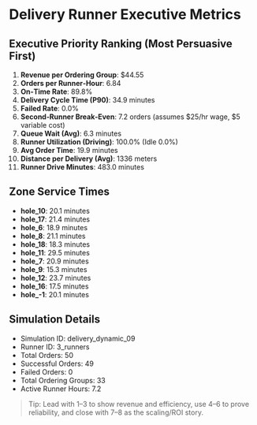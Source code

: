 # Delivery Runner Executive Metrics

## Executive Priority Ranking (Most Persuasive First)
1. **Revenue per Ordering Group**: $44.55
2. **Orders per Runner‑Hour**: 6.84
3. **On‑Time Rate**: 89.8%
4. **Delivery Cycle Time (P90)**: 34.9 minutes
5. **Failed Rate**: 0.0%
6. **Second‑Runner Break‑Even**: 7.2 orders (assumes $25/hr wage, $5 variable cost)
7. **Queue Wait (Avg)**: 6.3 minutes
8. **Runner Utilization (Driving)**: 100.0% (Idle 0.0%)
9. **Avg Order Time**: 19.9 minutes
10. **Distance per Delivery (Avg)**: 1336 meters
11. **Runner Drive Minutes**: 483.0 minutes

## Zone Service Times
- **hole_10**: 20.1 minutes
- **hole_17**: 21.4 minutes
- **hole_6**: 18.9 minutes
- **hole_8**: 21.1 minutes
- **hole_18**: 18.3 minutes
- **hole_11**: 29.5 minutes
- **hole_7**: 20.9 minutes
- **hole_9**: 15.3 minutes
- **hole_12**: 23.7 minutes
- **hole_16**: 17.5 minutes
- **hole_-1**: 20.1 minutes


## Simulation Details
- Simulation ID: delivery_dynamic_09
- Runner ID: 3_runners
- Total Orders: 50
- Successful Orders: 49
- Failed Orders: 0
- Total Ordering Groups: 33
- Active Runner Hours: 7.2

> Tip: Lead with 1–3 to show revenue and efficiency, use 4–6 to prove reliability, and close with 7–8 as the scaling/ROI story.
